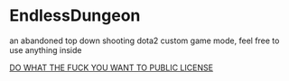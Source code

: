 # EndlessDungeon
an abandoned top down shooting dota2 custom game mode, feel free to use anything inside

[DO WHAT THE FUCK YOU WANT TO PUBLIC LICENSE ](http://www.wtfpl.net/)
